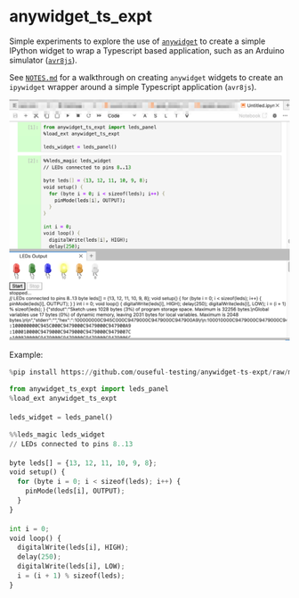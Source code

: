# anywidget_ts_expt

Simple experiments to explore the use of [`anywidget`](https://anywidget.dev/) to create a simple IPython widget to wrap a Typescript based application, such as an Arduino simulator ([`avr8js`](https://github.com/wokwi/avr8js)).

See [`NOTES.md`](./NOTES.md) for a walkthrough on creating `anywidget` widgets to create an `ipywidget` wrapper around a simple Typescript application (`avr8js`).

![Example widget panel and magic](images/example.png)

Example:

```python
%pip install https://github.com/ouseful-testing/anywidget-ts-expt/raw/main/dist/anywidget_ts_expt-0.0.1-py2.py3-none-any.whl
```

```python
from anywidget_ts_expt import leds_panel
%load_ext anywidget_ts_expt

leds_widget = leds_panel()
```

```python
%%leds_magic leds_widget
// LEDs connected to pins 8..13

byte leds[] = {13, 12, 11, 10, 9, 8};
void setup() {
  for (byte i = 0; i < sizeof(leds); i++) {
    pinMode(leds[i], OUTPUT);
  }
}

int i = 0;
void loop() {
  digitalWrite(leds[i], HIGH);
  delay(250);
  digitalWrite(leds[i], LOW);
  i = (i + 1) % sizeof(leds);
}
```
